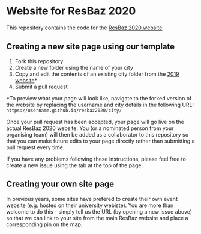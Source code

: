 # Website for ResBaz 2020

This repository contains the code for the [ResBaz 2020 website](https://resbaz.github.io/resbaz2020/).

## Creating a new site page using our template

1. Fork this repository
2. Create a new folder using the name of your city
3. Copy and edit the contents of an existing city folder from the [2019 website](https://github.com/resbaz/resbaz2019)*
4. Submit a pull request 

*To preview what your page will look like,
navigate to the forked version of the website
by replacing the username and city details in the following URL:
`https://username.github.io/resbaz2020/city/`

Once your pull request has been accepted,
your page will go live on the actual ResBaz 2020 website.
You (or a nominated person from your organising team)
will then be added as a collaborator to this repository so that
you can make future edits to your page directly
rather than submitting a pull request every time.

If you have any problems following these instructions,
please feel free to create a new issue using the tab at the top of the page.

## Creating your own site page

In previous years, some sites have prefered to create their own event website
(e.g. hosted on their university webiste).
You are more than welcome to do this - simply tell us the URL
(by opening a new issue above)
so that we can link to your site from the main ResBaz website
and place a corresponding pin on the map.
